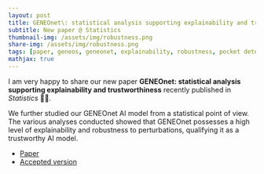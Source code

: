 ```yaml
---
layout: post
title: GENEOnet\: statistical analysis supporting explainability and trustworthiness
subtitle: New paper @ Statistics
thumbnail-img: /assets/img/robustness.png
share-img: /assets/img/robustness.png
tags: [paper, geneos, geneonet, explainability, robustness, pocket detection]
mathjax: true
---
```


I am very happy to share our new paper **GENEOnet: statistical analysis supporting explainability and trustworthiness** recently published in *Statistics* &#x1F389;&#x1F389;.

We further studied our GENEOnet AI model from a statistical point of view. The various analyses conducted showed that GENEOnet possesses a high level of explainability and robustness to perturbations, qualifying it as a trustworthy AI model.

- [Paper](https://www.tandfonline.com/doi/full/10.1080/02331888.2025.2478203)
- [Accepted version]()
